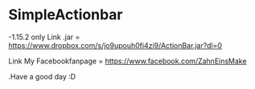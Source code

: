 # SimpleActionbar
-1.15.2 only
Link .jar = https://www.dropbox.com/s/jo9upouh0fi4zi9/ActionBar.jar?dl=0

Link My Facebookfanpage = https://www.facebook.com/ZahnEinsMake

.Have a good day :D
